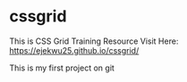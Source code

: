 # cssgrid
This is CSS Grid Training Resource
Visit Here: https://ejekwu25.github.io/cssgrid/

This is my first project on git
